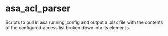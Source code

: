 # asa_acl_parser
Scripts to pull in asa running_config and output a .xlsx file with the contents of the configured access list broken down into its elements.
